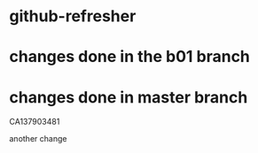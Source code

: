 # github-refresher
# changes done in the b01 branch
# changes done in master branch

CA137903481

another change
